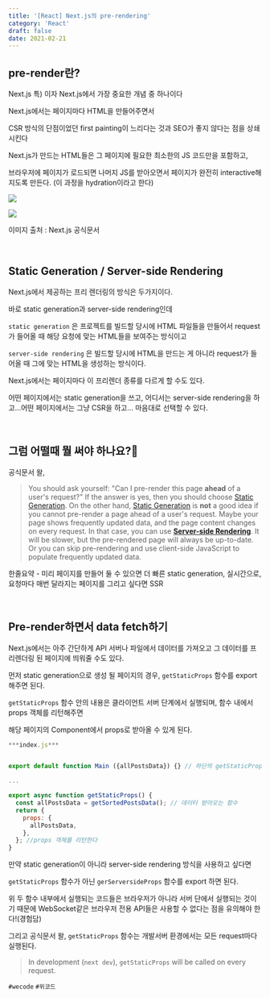 ```yaml
---
title: '[React] Next.js의 pre-rendering'
category: 'React'
draft: false
date: 2021-02-21
---
```


## pre-render란?

Next.js 특) 이자 Next.js에서 가장 중요한 개념 중 하나이다

Next.js에서는 페이지마다 HTML을 만들어주면서

CSR 방식의 단점이었던 first painting이 느리다는 것과 SEO가 좋지 않다는 점을 상쇄시킨다

Next.js가 만드는 HTML들은 그 페이지에 필요한 최소한의 JS 코드만을 포함하고,

브라우저에 페이지가 로드되면 나머지 JS를 받아오면서 페이지가 완전히 interactive해지도록 만든다. (이 과정을 hydration이라고 한다) 

![](https://nextjs.org/static/images/learn/data-fetching/pre-rendering.png)

![](https://nextjs.org/static/images/learn/data-fetching/no-pre-rendering.png)

이미지 출처 : Next.js 공식문서



<br>

## Static Generation / Server-side Rendering

Next.js에서 제공하는 프리 렌더링의 방식은 두가지이다. 

바로 static generation과 server-side rendering인데

`static generation` 은 프로젝트를 빌드할 당시에 HTML 파일들을 만들어서 request가 들어올 때 해당 요청에 맞는 HTML들을 보여주는 방식이고

`server-side rendering` 은 빌드할 당시에 HTML을 만드는 게 아니라 request가 들어올 때 그에 맞는 HTML을 생성하는 방식이다.

Next.js에서는 페이지마다 이 프리렌더 종류를 다르게 할 수도 있다.

어떤 페이지에서는 static generation을 쓰고, 어디서는 server-side rendering을 하고...어떤 페이지에서는 그냥 CSR을 하고... 마음대로 선택할 수 있다.

<br>

## 그럼 어떨때 뭘 써야 하나요?🤔

공식문서 왈,

> You should ask yourself: "Can I pre-render this page **ahead** of a user's request?" If the answer is yes, then you should choose [Static Generation](https://nextjs.org/docs/basic-features/pages#static-generation-recommended).
> On the other hand, [Static Generation](https://nextjs.org/docs/basic-features/pages#static-generation-recommended) is **not** a good idea if you cannot pre-render a page ahead of a user's request. Maybe your page shows frequently updated data, and the page content changes on every request.
> In that case, you can use **[Server-side Rendering](https://nextjs.org/docs/basic-features/pages#server-side-rendering)**. It will be slower, but the pre-rendered page will always be up-to-date. Or you can skip pre-rendering and use client-side JavaScript to populate frequently updated data.

한줄요약 - 미리 페이지를 만들어 둘 수 있으면 더 빠른 static generation, 실시간으로, 요청마다 매번 달라지는 페이지를 그리고 싶다면 SSR



<br>

## Pre-render하면서 data fetch하기

Next.js에서는 아주 간단하게 API 서버나 파일에서 데이터를 가져오고 그 데이터를 프리렌더링 된 페이지에 띄워줄 수도 있다.

먼저 static generation으로 생성 될 페이지의 경우, `getStaticProps` 함수를 export 해주면 된다.

`getStaticProps` 함수 안의 내용은 클라이언트 서버 단계에서 실행되며, 함수 내에서 props 객체를 리턴해주면

해당 페이지의 Component에서 props로 받아올 수 있게 된다. 



```jsx
***index.js***


export default function Main ({allPostsData}) {} // 하단의 getStaticProps에서 리턴한 props 객체를 받음

...

export async function getStaticProps() {
  const allPostsData = getSortedPostsData(); // 데이터 받아오는 함수
  return {
    props: {
      allPostsData,
    },
  }; //props 객체를 리턴한다
}
```

만약 static generation이 아니라 server-side rendering 방식을 사용하고 싶다면

`getStaticProps` 함수가 아닌 `gerServersideProps` 함수를 export 하면 된다.

위 두 함수 내부에서 실행되는 코드들은 브라우저가 아니라 서버 단에서 실행되는 것이기 때문에 WebSocket같은 브라우저 전용 API들은 사용할 수 없다는 점을 유의해야 한다!(경험담)

그리고 공식문서 왈, `getStaticProps` 함수는 개발서버 환경에서는 모든 request마다 실행된다. 

> In development (`next dev`), `getStaticProps` will be called on every request.



`#wecode`  `#위코드` 